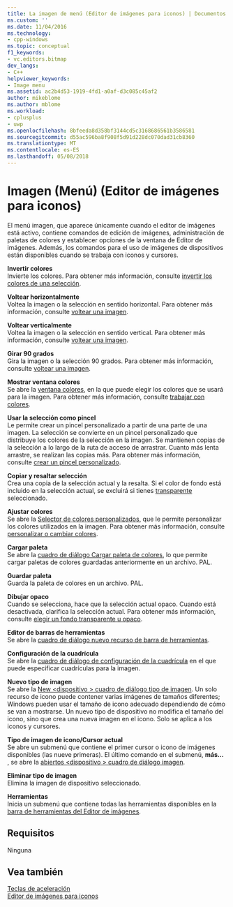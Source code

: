 ```yaml
---
title: La imagen de menú (Editor de imágenes para iconos) | Documentos de Microsoft
ms.custom: ''
ms.date: 11/04/2016
ms.technology:
- cpp-windows
ms.topic: conceptual
f1_keywords:
- vc.editors.bitmap
dev_langs:
- C++
helpviewer_keywords:
- Image menu
ms.assetid: ac2b4d53-1919-4fd1-a0af-d3c085c45af2
author: mikeblome
ms.author: mblome
ms.workload:
- cplusplus
- uwp
ms.openlocfilehash: 8bfeeda8d358bf3144cd5c3168686561b3586581
ms.sourcegitcommit: d55ac596ba8f908f5d91d228dc070dad31cb8360
ms.translationtype: MT
ms.contentlocale: es-ES
ms.lasthandoff: 05/08/2018
---
```

# <a name="image-menu-image-editor-for-icons"></a>Imagen (Menú) (Editor de imágenes para iconos)
El menú imagen, que aparece únicamente cuando el editor de imágenes está activo, contiene comandos de edición de imágenes, administración de paletas de colores y establecer opciones de la ventana de Editor de imágenes. Además, los comandos para el uso de imágenes de dispositivos están disponibles cuando se trabaja con iconos y cursores.  
  
 **Invertir colores**  
 Invierte los colores. Para obtener más información, consulte [invertir los colores de una selección](../windows/inverting-the-colors-in-a-selection-image-editor-for-icons.md).  
  
 **Voltear horizontalmente**  
 Voltea la imagen o la selección en sentido horizontal. Para obtener más información, consulte [voltear una imagen](../windows/flipping-an-image-image-editor-for-icons.md).  
  
 **Voltear verticalmente**  
 Voltea la imagen o la selección en sentido vertical. Para obtener más información, consulte [voltear una imagen](../windows/flipping-an-image-image-editor-for-icons.md).  
  
 **Girar 90 grados**  
 Gira la imagen o la selección 90 grados. Para obtener más información, consulte [voltear una imagen](../windows/flipping-an-image-image-editor-for-icons.md).  
  
 **Mostrar ventana colores**  
 Se abre la [ventana colores](../windows/colors-window-image-editor-for-icons.md), en la que puede elegir los colores que se usará para la imagen. Para obtener más información, consulte [trabajar con colores](../windows/working-with-color-image-editor-for-icons.md).  
  
 **Usar la selección como pincel**  
 Le permite crear un pincel personalizado a partir de una parte de una imagen. La selección se convierte en un pincel personalizado que distribuye los colores de la selección en la imagen. Se mantienen copias de la selección a lo largo de la ruta de acceso de arrastrar. Cuanto más lenta arrastre, se realizan las copias más. Para obtener más información, consulte [crear un pincel personalizado](../windows/creating-a-custom-brush-image-editor-for-icons.md).  
  
 **Copiar y resaltar selección**  
 Crea una copia de la selección actual y la resalta. Si el color de fondo está incluido en la selección actual, se excluirá si tienes [transparente](../windows/choosing-a-transparent-or-opaque-background-image-editor-for-icons.md) seleccionado.  
  
 **Ajustar colores**  
 Se abre la [Selector de colores personalizados](../windows/custom-color-selector-dialog-box-image-editor-for-icons.md), que le permite personalizar los colores utilizados en la imagen. Para obtener más información, consulte [personalizar o cambiar colores](../windows/customizing-or-changing-colors-image-editor-for-icons.md).  
  
 **Cargar paleta**  
 Se abre la [cuadro de diálogo Cargar paleta de colores](../windows/load-palette-colors-dialog-box-image-editor-for-icons.md), lo que permite cargar paletas de colores guardadas anteriormente en un archivo. PAL.  
  
 **Guardar paleta**  
 Guarda la paleta de colores en un archivo. PAL.  
  
 **Dibujar opaco**  
 Cuando se selecciona, hace que la selección actual opaco. Cuando está desactivada, clarifica la selección actual. Para obtener más información, consulte [elegir un fondo transparente u opaco](../windows/choosing-a-transparent-or-opaque-background-image-editor-for-icons.md).  
  
 **Editor de barras de herramientas**  
 Se abre la [cuadro de diálogo nuevo recurso de barra de herramientas](../windows/new-toolbar-resource-dialog-box.md).  
  
 **Configuración de la cuadrícula**  
 Se abre la [cuadro de diálogo de configuración de la cuadrícula](../windows/grid-settings-dialog-box-image-editor-for-icons.md) en el que puede especificar cuadrículas para la imagen.  
  
 **Nuevo tipo de imagen**  
 Se abre la [New \<dispositivo > cuadro de diálogo tipo de imagen](../windows/new-device-image-type-dialog-box-image-editor-for-icons.md). Un solo recurso de icono puede contener varias imágenes de tamaños diferentes; Windows pueden usar el tamaño de icono adecuado dependiendo de cómo se van a mostrarse. Un nuevo tipo de dispositivo no modifica el tamaño del icono, sino que crea una nueva imagen en el icono. Solo se aplica a los iconos y cursores.  
  
 **Tipo de imagen de icono/Cursor actual**  
 Se abre un submenú que contiene el primer cursor o icono de imágenes disponibles (las nueve primeras). El último comando en el submenú, **más...** , se abre la [abiertos \<dispositivo > cuadro de diálogo imagen](../windows/open-device-image-dialog-box-image-editor-for-icons.md).  
  
 **Eliminar tipo de imagen**  
 Elimina la imagen de dispositivo seleccionado.  
  
 **Herramientas**  
 Inicia un submenú que contiene todas las herramientas disponibles en la [barra de herramientas del Editor de imágenes](../windows/toolbar-image-editor-for-icons.md).  
  
## <a name="requirements"></a>Requisitos  
 Ninguna  
  
## <a name="see-also"></a>Vea también  
 [Teclas de aceleración](../windows/accelerator-keys-image-editor-for-icons.md)   
 [Editor de imágenes para iconos](../windows/image-editor-for-icons.md)

